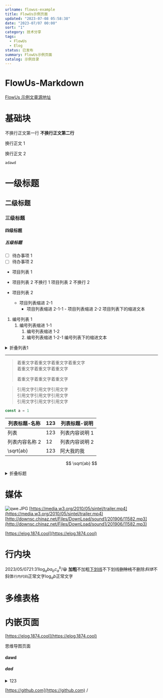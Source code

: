 ```yaml
---
urlname: flowus-example
title: FlowUs示例页面
updated: "2023-07-08 05:58:38"
date: "2023-07/07 00:00"
sort: "1"
category: 技术分享
tags:
  - FlowUs
  - Elog
status: 已发布
summary: FlowUs示例页面
catalog: 示例目录
---
```


# FlowUs-Markdown

[FlowUs 示例文章源地址](https://flowus.cn/1874/share/7ad97e50-9e7a-4422-bb97-a557e9acb841)

# 基础块

不换行正文第一行
**不换行正文第二行**

换行正文 1

换行正文 2

`adawd`

# 一级标题

## 二级标题

### 三级标题

#### 四级标题

##### 五级标题

- [ ] 待办事项 1
- [ ] 待办事项 2
- 项目列表 1

- 项目列表 2 不换行 1
  项目列表 2 不换行 2

- 项目列表 2
  - 项目列表缩进 2-1
    - 项目列表缩进 2-1-1 - 项目列表缩进 2-2
      项目列表下的缩进文本

1. 编号列表 1
   1. 编号列表缩进 1-1
      1. 编号列表缩进 1-2
      1. 编号列表缩进 1-2-1
         编号列表下的缩进文本

<details>
  <summary>折叠列表1</summary>
  折叠列表1的内容
</details>

---

> 着重文字着重文字着重文字着重文字  
> 着重文字着重文字着重文字
>
> 着重文字着重文字着重文字

> 引用文字引用文字引用文字  
> 引用文字引用文字引用文字  
> 引用文字引用文字引用文字

```TypeScript
const a = 1
```

| 列表标题-名称  | 123 | 列表标题-说明  |
| -------------- | --- | -------------- |
| 列表           | 123 | 列表内容说明 1 |
| 列表内容名称 2 | 12  | 列表内容说明 2 |
| \sqrt{ab}      | 123 | 阿大我的我     |

$$
\sqrt{ab}
$$

<details>
  <summary>折叠标题</summary>
  折叠标题内容
</details>

# 媒体

![qwe.JPG](https://blogimagesrep-1257180516.cos.ap-guangzhou.myqcloud.com/elog-docs-images/FlTCLIYRw4Ab58lqwyu7zfMM2JxY.JPG)
[https://media.w3.org/2010/05/sintel/trailer.mp4](https://media.w3.org/2010/05/sintel/trailer.mp4)
[http://downsc.chinaz.net/Files/DownLoad/sound1/201906/11582.mp3](http://downsc.chinaz.net/Files/DownLoad/sound1/201906/11582.mp3)

[https://elog.1874.cool](https://elog.1874.cool)

# 行内块

2023/05/0721:31$\log_{a}{b}a_{b}c_a^b$/😁
**加粗**不加粗<u>下划线</u>不下划线~~删除线~~不删除*斜体*不斜体`行内代码`正常文字$\log_{a}{b}$正常文字

# 多维表格

# 内嵌页面

[https://elog.1874.cool](https://elog.1874.cool)

思维导图页面

#### dawd

##### dad

<details>
  <summary>123</summary>
  
</details>

[https://github.com](https://github.com)
/
